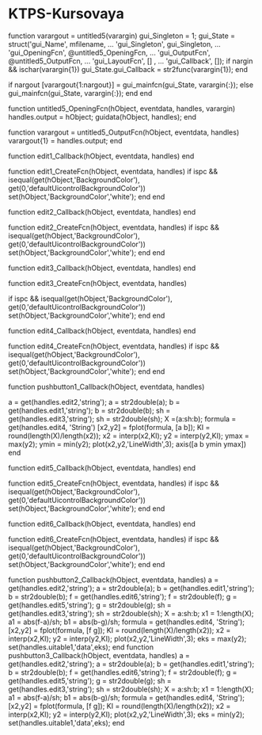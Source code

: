 # KTPS-Kursovaya

function varargout = untitled5(varargin)
gui_Singleton = 1;
gui_State = struct('gui_Name',       mfilename, ...
                   'gui_Singleton',  gui_Singleton, ...
                   'gui_OpeningFcn', @untitled5_OpeningFcn, ...
                   'gui_OutputFcn',  @untitled5_OutputFcn, ...
                   'gui_LayoutFcn',  [] , ...
                   'gui_Callback',   []);
if nargin && ischar(varargin{1})
    gui_State.gui_Callback = str2func(varargin{1});
end

if nargout
    [varargout{1:nargout}] = gui_mainfcn(gui_State, varargin{:});
else
    gui_mainfcn(gui_State, varargin{:});
end
end


function untitled5_OpeningFcn(hObject, eventdata, handles, varargin)
handles.output = hObject;
guidata(hObject, handles);
end

function varargout = untitled5_OutputFcn(hObject, eventdata, handles) 
varargout{1} = handles.output;
end


function edit1_Callback(hObject, eventdata, handles)
end

function edit1_CreateFcn(hObject, eventdata, handles)
if ispc && isequal(get(hObject,'BackgroundColor'), get(0,'defaultUicontrolBackgroundColor'))
    set(hObject,'BackgroundColor','white');
end
end


function edit2_Callback(hObject, eventdata, handles)
end
    
function edit2_CreateFcn(hObject, eventdata, handles)
if ispc && isequal(get(hObject,'BackgroundColor'), get(0,'defaultUicontrolBackgroundColor'))
    set(hObject,'BackgroundColor','white');
end
end


function edit3_Callback(hObject, eventdata, handles)
end

function edit3_CreateFcn(hObject, eventdata, handles)

if ispc && isequal(get(hObject,'BackgroundColor'), get(0,'defaultUicontrolBackgroundColor'))
    set(hObject,'BackgroundColor','white');
end
end

function edit4_Callback(hObject, eventdata, handles)
end

function edit4_CreateFcn(hObject, eventdata, handles)
if ispc && isequal(get(hObject,'BackgroundColor'), get(0,'defaultUicontrolBackgroundColor'))
    set(hObject,'BackgroundColor','white');
end
end

function pushbutton1_Callback(hObject, eventdata, handles)
    
a = get(handles.edit2,'string');
a = str2double(a);
b = get(handles.edit1,'string');
b = str2double(b);
sh = get(handles.edit3,'string');
sh = str2double(sh);
X =(a:sh:b);
formula = get(handles.edit4, 'String')
[x2,y2] = fplot(formula, [a b]);
KI = round(length(X)/length(x2));
x2 = interp(x2,KI);
y2 = interp(y2,KI);
ymax = max(y2);
ymin = min(y2);
plot(x2,y2,'LineWidth',3);
axis([a b ymin ymax])
end

function edit5_Callback(hObject, eventdata, handles)
end

function edit5_CreateFcn(hObject, eventdata, handles)
if ispc && isequal(get(hObject,'BackgroundColor'), get(0,'defaultUicontrolBackgroundColor'))
    set(hObject,'BackgroundColor','white');
end
end

function edit6_Callback(hObject, eventdata, handles)
end

function edit6_CreateFcn(hObject, eventdata, handles)
if ispc && isequal(get(hObject,'BackgroundColor'), get(0,'defaultUicontrolBackgroundColor'))
    set(hObject,'BackgroundColor','white');
end
end

function pushbutton2_Callback(hObject, eventdata, handles)
a = get(handles.edit2,'string');
a = str2double(a);
b = get(handles.edit1,'string');
b = str2double(b);
f = get(handles.edit6,'string');
f = str2double(f);
g = get(handles.edit5,'string');
g = str2double(g);
sh = get(handles.edit3,'string');
sh = str2double(sh);
X = a:sh:b;
x1 = 1:length(X);
a1 = abs(f-a)/sh;
b1 = abs(b-g)/sh;
formula = get(handles.edit4, 'String');
[x2,y2] = fplot(formula, [f g]);
KI = round(length(X)/length(x2));
x2 = interp(x2,KI);
y2 = interp(y2,KI);
plot(x2,y2,'LineWidth',3);
eks = max(y2);
set(handles.uitable1,'data',eks);
end
function pushbutton3_Callback(hObject, eventdata, handles)
a = get(handles.edit2,'string');
a = str2double(a);
b = get(handles.edit1,'string');
b = str2double(b);
f = get(handles.edit6,'string');
f = str2double(f);
g = get(handles.edit5,'string');
g = str2double(g);
sh = get(handles.edit3,'string');
sh = str2double(sh);
X = a:sh:b;
x1 = 1:length(X);
a1 = abs(f-a)/sh;
b1 = abs(b-g)/sh;
formula = get(handles.edit4, 'String');
[x2,y2] = fplot(formula, [f g]);
KI = round(length(X)/length(x2));
x2 = interp(x2,KI);
y2 = interp(y2,KI);
plot(x2,y2,'LineWidth',3);
eks = min(y2);
set(handles.uitable1,'data',eks);
end
